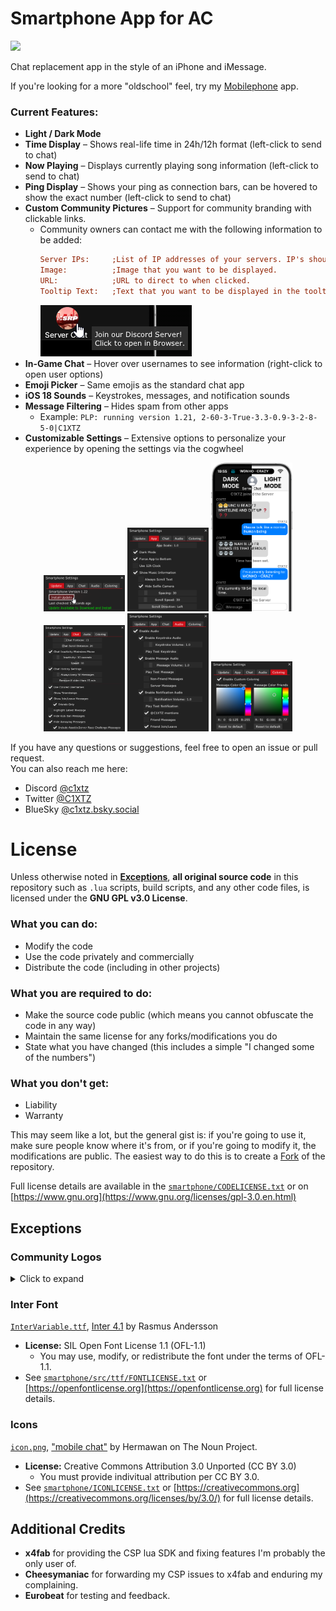 # Smartphone App for AC

[![](https://img.shields.io/github/v/release/c1xtz/ac-smartphone?sort=date&display_name=tag&style=for-the-badge&logo=github&label=Download%20Latest&color=black)](https://github.com/C1XTZ/ac-smartphone/releases/latest)

Chat replacement app in the style of an iPhone and iMessage.

If you're looking for a more "oldschool" feel, try my [Mobilephone](https://github.com/C1XTZ/ac-mobilephone/) app.

### Current Features:

- **Light / Dark Mode**
- **Time Display** – Shows real-life time in 24h/12h format (left-click to send to chat)
- **Now Playing** – Displays currently playing song information (left-click to send to chat)
- **Ping Display** – Shows your ping as connection bars, can be hovered to show the exact number (left-click to send to chat)
- **Custom Community Pictures** – Support for community branding with clickable links.
  - Community owners can contact me with the following information to be added:
    ```ini
    Server IPs:     ;List of IP addresses of your servers. IP's should not change all the time.
    Image:          ;Image that you want to be displayed.
    URL:            ;URL to direct to when clicked.
    Tooltip Text:   ;Text that you want to be displayed in the tooltip.
    ```
    ![](https://raw.githubusercontent.com/C1XTZ/ac-smartphone/refs/heads/main/.github/img/communityexample.png)
- **In-Game Chat** – Hover over usernames to see information (right-click to open user options)
- **Emoji Picker** – Same emojis as the standard chat app
- **iOS 18 Sounds** – Keystrokes, messages, and notification sounds
- **Message Filtering** – Hides spam from other apps
  - Example: `PLP: running version 1.21, 2-60-3-True-3.3-0.9-3-2-8-5-0|C1XTZ`
- **Customizable Settings** – Extensive options to personalize your experience by opening the settings via the cogwheel

<p align="center">
<img width="130" src="https://raw.githubusercontent.com/C1XTZ/ac-smartphone/master/.github/img/updater.png"> <img width="130" src="https://raw.githubusercontent.com/C1XTZ/ac-smartphone/master/.github/img/appsettings.png"> <img width="130" src="https://raw.githubusercontent.com/C1XTZ/ac-smartphone/master/.github/img/preview.gif"> <img width="130" src="https://raw.githubusercontent.com/C1XTZ/ac-smartphone/master/.github/img/chatsettings.png"> <img width="130" src="https://raw.githubusercontent.com/C1XTZ/ac-smartphone/master/.github/img/audiosettings.png"> <img width="130" src="https://raw.githubusercontent.com/C1XTZ/ac-smartphone/master/.github/img/colorsettings.png">
</p>

If you have any questions or suggestions, feel free to open an issue or pull request.  
You can also reach me here:

- Discord [@c1xtz](https://discord.com/users/856601560728207371)
- Twitter [@C1XTZ](https://twitter.com/C1XTZ)
- BlueSky [@c1xtz.bsky.social](https://bsky.app/profile/c1xtz.bsky.social)

# License

Unless otherwise noted in **[Exceptions](#exceptions)**, **all original source code** in this repository such as `.lua` scripts, build scripts, and any other code files, is licensed under the **GNU GPL v3.0 License**.

### What you can do:

- Modify the code
- Use the code privately and commercially
- Distribute the code (including in other projects)

### What you are required to do:

- Make the source code public (which means you cannot obfuscate the code in any way)
- Maintain the same license for any forks/modifications you do
- State what you have changed (this includes a simple "I changed some of the numbers")

### What you don't get:

- Liability
- Warranty

This may seem like a lot, but the general gist is: if you're going to use it, make sure people know where it's from, or if you're going to modify it, the modifications are public. The easiest way to do this is to create a [Fork](https://docs.github.com/en/pull-requests/collaborating-with-pull-requests/working-with-forks/about-forks) of the repository.

Full license details are available in the [`smartphone/CODELICENSE.txt`](./smartphone/CODELICENSE.txt) or on [https://www.gnu.org](https://www.gnu.org/licenses/gpl-3.0.en.html)

## Exceptions

### **Community Logos**

<details>
  <summary>Click to expand</summary>

#### **Shutoko Revival Project Logo**

[`srp-logo-socials.png`](./smartphone/src/communities/img/srp-logo-socials.png)

- **License:** All rights reserved by Shutoko Revival Project
  - You may distribute the image **unchanged**, provided it **remains bundled with this app**.
- **Standalone redistribution, modification, or commercial use** requires explicit permission from [Shutoko Revival Project](https://shutokorevivalproject.com).

#### **ONESTEP Logo**

[`onestep-logo.png`](./smartphone/src/communities/img/onestep-logo.png)

- **License:** All rights reserved by ONESTEP Assetto Corsa Mods
  - You may distribute the image **unchanged**, provided it **remains bundled with this app**.
- **Standalone redistribution, modification, or commercial use** requires explicit permission from [ONESTEP Assetto Corsa Mods](https://discord.gg/onestepassettocorsa).

</details>

### **Inter Font**

[`InterVariable.ttf`](./smartphone/src/ttf/InterVariable.ttf), [Inter 4.1](https://github.com/rsms/inter) by Rasmus Andersson

- **License:** SIL Open Font License 1.1 (OFL-1.1)
  - You may use, modify, or redistribute the font under the terms of OFL-1.1.
- See [`smartphone/src/ttf/FONTLICENSE.txt`](./smartphone/src/ttf/FONTLICENSE.txt) or [https://openfontlicense.org](https://openfontlicense.org) for full license details.

### **Icons**

[`icon.png`](./smartphone/src/ico/icon.png), ["mobile chat"](https://thenounproject.com/icon/mobile-chat-6633091/) by Hermawan on The Noun Project.

- **License:** Creative Commons Attribution 3.0 Unported (CC BY 3.0)
  - You must provide indivitual attribution per CC BY 3.0.
- See [`smartphone/ICONLICENSE.txt`](./smartphone/src/ico/ICONLICENSE.txt) or [https://creativecommons.org](https://creativecommons.org/licenses/by/3.0/) for full license details.

## Additional Credits

- **x4fab** for providing the CSP lua SDK and fixing features I'm probably the only user of.
- **Cheesymaniac** for forwarding my CSP issues to x4fab and enduring my complaining.
- **Eurobeat** for testing and feedback.

